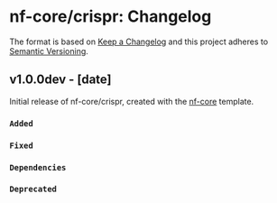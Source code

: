 # nf-core/crispr: Changelog

The format is based on [Keep a Changelog](https://keepachangelog.com/en/1.0.0/)
and this project adheres to [Semantic Versioning](https://semver.org/spec/v2.0.0.html).

## v1.0.0dev - [date]

Initial release of nf-core/crispr, created with the [nf-core](https://nf-co.re/) template.

### `Added`

### `Fixed`

### `Dependencies`

### `Deprecated`
